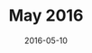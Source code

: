 ---
title:  "May 2016"
date:   2016-05-10
meetup_id: "230889544"
meetup_url: "https://www.meetup.com/CocoaHeads-Montreal/events/230889544/"
speakers:
  - name: "Elliot Sinyor"
    title: "Intro to Bluetooth Low Energy on iOS"
    slides_url: "https://cocoaheadsmontreal.s3.amazonaws.com/2016-05-10/BLE.pdf"
  - name: "Florent Vilmart"
    title: "TBA"
    twitter: flovilmart
    slides_url: "https://cocoaheadsmontreal.s3.amazonaws.com/2016-05-10/Obj-C+_+Swift+interop.pdf"
---